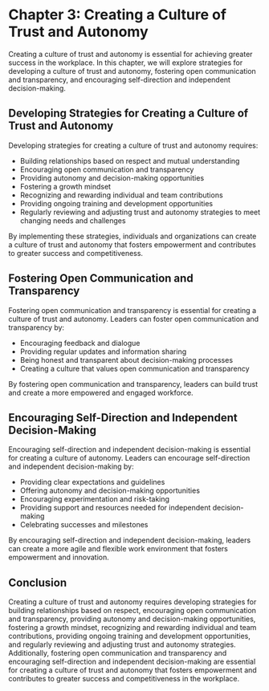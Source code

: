 Chapter 3: Creating a Culture of Trust and Autonomy
===================================================

Creating a culture of trust and autonomy is essential for achieving greater success in the workplace. In this chapter, we will explore strategies for developing a culture of trust and autonomy, fostering open communication and transparency, and encouraging self-direction and independent decision-making.

Developing Strategies for Creating a Culture of Trust and Autonomy
------------------------------------------------------------------

Developing strategies for creating a culture of trust and autonomy requires:

* Building relationships based on respect and mutual understanding
* Encouraging open communication and transparency
* Providing autonomy and decision-making opportunities
* Fostering a growth mindset
* Recognizing and rewarding individual and team contributions
* Providing ongoing training and development opportunities
* Regularly reviewing and adjusting trust and autonomy strategies to meet changing needs and challenges

By implementing these strategies, individuals and organizations can create a culture of trust and autonomy that fosters empowerment and contributes to greater success and competitiveness.

Fostering Open Communication and Transparency
---------------------------------------------

Fostering open communication and transparency is essential for creating a culture of trust and autonomy. Leaders can foster open communication and transparency by:

* Encouraging feedback and dialogue
* Providing regular updates and information sharing
* Being honest and transparent about decision-making processes
* Creating a culture that values open communication and transparency

By fostering open communication and transparency, leaders can build trust and create a more empowered and engaged workforce.

Encouraging Self-Direction and Independent Decision-Making
----------------------------------------------------------

Encouraging self-direction and independent decision-making is essential for creating a culture of autonomy. Leaders can encourage self-direction and independent decision-making by:

* Providing clear expectations and guidelines
* Offering autonomy and decision-making opportunities
* Encouraging experimentation and risk-taking
* Providing support and resources needed for independent decision-making
* Celebrating successes and milestones

By encouraging self-direction and independent decision-making, leaders can create a more agile and flexible work environment that fosters empowerment and innovation.

Conclusion
----------

Creating a culture of trust and autonomy requires developing strategies for building relationships based on respect, encouraging open communication and transparency, providing autonomy and decision-making opportunities, fostering a growth mindset, recognizing and rewarding individual and team contributions, providing ongoing training and development opportunities, and regularly reviewing and adjusting trust and autonomy strategies. Additionally, fostering open communication and transparency and encouraging self-direction and independent decision-making are essential for creating a culture of trust and autonomy that fosters empowerment and contributes to greater success and competitiveness in the workplace.


